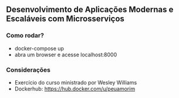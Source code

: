 ## Desenvolvimento de Aplicações Modernas e Escaláveis com Microsserviços

### Como rodar?

- docker-compose up
- abra um browser e acesse localhost:8000

### Considerações

- Exercício do curso ministrado por Wesley Williams
- Dockerhub: https://hub.docker.com/u/peuamorim
